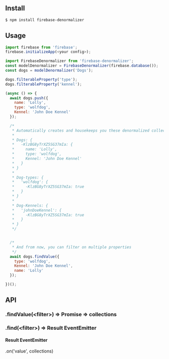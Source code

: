 ## Install
```bash
$ npm install firebase-denormalizer
```

## Usage
```javascript
import firebase from 'firebase';
firebase.initializeApp(<your config>);

import FirebaseDenormalizer from 'firebase-denormalizer';
const modelDenormalizer = FirebaseDenormalizer(firebase.database());
const dogs = modelDenormalizer('Dogs');

dogs.filterableProperty('type');
dogs.filterableProperty('kennel');

(async () => {
  await dogs.push({
    name: 'Lolly',
    type: 'wolfdog',
    Kennel: 'John Doe Kennel'
  });

  /*
   * Automatically creates and housekeeps you these denormalized collections:
   *
   * Dogs: {
   *   -KlzBG8yTrXZ5SG37mIa: {
   *     name: 'Lolly',
   *     type: 'wolfdog',
   *     Kennel: 'John Doe Kennel'
   *   }
   * }
   *
   * Dog-types: {
   *   'wolfdog': {
   *     -KlzBG8yTrXZ5SG37mIa: true
   *   }
   * }
   *
   * Dog-Kennels: {
   *   'johnDoeKennel': {
   *     -KlzBG8yTrXZ5SG37mIa: true
   *   }
   * }
   */


  /*
   * And from now, you can filter on multiple properties
   */
  await dogs.findValue({
    type: 'wolfdog',
    Kennel: 'John Doe Kennel',
    name: 'Lolly'
  });

})();
```

## API
### .findValue(\<filter\>) => Promise => collections
### .find(\<filter\>) => Result EventEmitter

#### Result EventEmitter
.on('value', collections)
